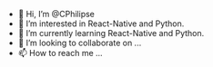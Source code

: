 - 👋 Hi, I’m @CPhilipse
- 👀 I’m interested in React-Native and Python.
- 🌱 I’m currently learning React-Native and Python.
- 💞️ I’m looking to collaborate on ...
- 📫 How to reach me ...

<!---
CPhilipse/CPhilipse is a ✨ special ✨ repository because its `README.md` (this file) appears on your GitHub profile.
You can click the Preview link to take a look at your changes.
--->
